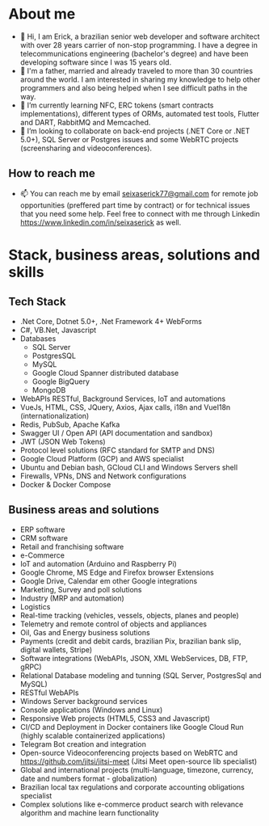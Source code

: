 # About me

- 👋 Hi, I am Erick, a brazilian senior web developer and software architect with over 28 years carrier of non-stop programming. I have a degree in telecommunications engineering (bachelor's degree) and have been developing software since I was 15 years old.
- 👀 I'm a father, married and already traveled to more than 30 countries around the world. I am interested in sharing my knowledge to help other programmers and also being helped when I see difficult paths in the way.
- 🌱 I’m currently learning NFC, ERC tokens (smart contracts implementations), different types of ORMs, automated test tools, Flutter and DART, RabbitMQ and Memcached.
- 💞️ I’m looking to collaborate on back-end projects (.NET Core or .NET 5.0+), SQL Server or Postgres issues and some WebRTC projects (screensharing and videoconferences).
  
## How to reach me
- 📫 You can reach me by email <seixaserick77@gmail.com> for remote job opportunities (preffered part time by contract) or for technical issues that you need some help. Feel free to connect with me through Linkedin <https://www.linkedin.com/in/seixaserick> as well.


# Stack, business areas, solutions and skills
## Tech Stack
  - .Net Core, Dotnet 5.0+, .Net Framework 4+ WebForms
  - C#, VB.Net, Javascript
  - Databases
    - SQL Server
    - PostgresSQL
    - MySQL
    - Google Cloud Spanner distributed database
    - Google BigQuery
    - MongoDB
  - WebAPIs RESTful, Background Services, IoT and automations
  - VueJs, HTML, CSS, JQuery, Axios, Ajax calls, i18n and VueI18n (internationalization)
  - Redis, PubSub, Apache Kafka
  - Swagger UI / Open API (API documentation and sandbox)
  - JWT (JSON Web Tokens)
  - Protocol level solutions (RFC standard for SMTP and DNS)
  - Google Cloud Platform (GCP) and AWS specialist 
  - Ubuntu and Debian bash, GCloud CLI and Windows Servers shell
  - Firewalls, VPNs, DNS and Network configurations
  - Docker & Docker Compose

## Business areas and solutions
- ERP software
- CRM software
- Retail and franchising software 
- e-Commerce
- IoT and automation (Arduino and Raspberry Pi)
- Google Chrome, MS Edge and Firefox browser Extensions
- Google Drive, Calendar em other Google integrations
- Marketing, Survey and poll solutions
- Industry (MRP and automation)
- Logistics
- Real-time tracking (vehicles, vessels, objects, planes and people)
- Telemetry and remote control of objects and appliances
- Oil, Gas and Energy business solutions
- Payments (credit and debit cards, brazilian Pix, brazilian bank slip, digital wallets, Stripe)
- Software integrations (WebAPIs, JSON, XML WebServices, DB, FTP, gRPC)
- Relational Database modeling and tunning (SQL Server, PostgresSql and MySQL)
- RESTful WebAPIs
- Windows Server background services
- Console applications (Windows and Linux)
- Responsive Web projects (HTML5, CSS3 and Javascript) 
- CI/CD and Deployment in Docker containers like Google Cloud Run (highly scalable containerized applications)
- Telegram Bot creation and integration
- Open-source Videoconferencing projects based on WebRTC and <https://github.com/jitsi/jitsi-meet> (Jitsi Meet open-source lib specialist)
- Global and international projects (multi-language, timezone, currency, date and numbers format - globalization)
- Brazilian local tax regulations and corporate accounting obligations specialist 
- Complex solutions like e-commerce product search with relevance algorithm and machine learn functionality 

